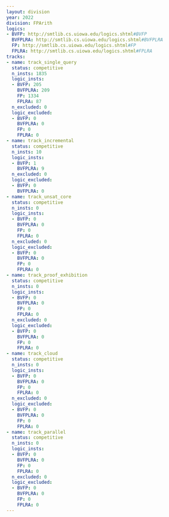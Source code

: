 ```yaml
---
layout: division
year: 2022
division: FPArith
logics: 
- BVFP: http://smtlib.cs.uiowa.edu/logics.shtml#BVFP
  BVFPLRA: http://smtlib.cs.uiowa.edu/logics.shtml#BVFPLRA
  FP: http://smtlib.cs.uiowa.edu/logics.shtml#FP
  FPLRA: http://smtlib.cs.uiowa.edu/logics.shtml#FPLRA
tracks:
- name: track_single_query
  status: competitive
  n_insts: 1835
  logic_insts:
  - BVFP: 205
    BVFPLRA: 209
    FP: 1334
    FPLRA: 87
  n_excluded: 0
  logic_excluded:
  - BVFP: 0
    BVFPLRA: 0
    FP: 0
    FPLRA: 0
- name: track_incremental
  status: competitive
  n_insts: 10
  logic_insts:
  - BVFP: 1
    BVFPLRA: 9
  n_excluded: 0
  logic_excluded:
  - BVFP: 0
    BVFPLRA: 0
- name: track_unsat_core
  status: competitive
  n_insts: 0
  logic_insts:
  - BVFP: 0
    BVFPLRA: 0
    FP: 0
    FPLRA: 0
  n_excluded: 0
  logic_excluded:
  - BVFP: 0
    BVFPLRA: 0
    FP: 0
    FPLRA: 0
- name: track_proof_exhibition
  status: competitive
  n_insts: 0
  logic_insts:
  - BVFP: 0
    BVFPLRA: 0
    FP: 0
    FPLRA: 0
  n_excluded: 0
  logic_excluded:
  - BVFP: 0
    BVFPLRA: 0
    FP: 0
    FPLRA: 0
- name: track_cloud
  status: competitive
  n_insts: 0
  logic_insts:
  - BVFP: 0
    BVFPLRA: 0
    FP: 0
    FPLRA: 0
  n_excluded: 0
  logic_excluded:
  - BVFP: 0
    BVFPLRA: 0
    FP: 0
    FPLRA: 0
- name: track_parallel
  status: competitive
  n_insts: 0
  logic_insts:
  - BVFP: 0
    BVFPLRA: 0
    FP: 0
    FPLRA: 0
  n_excluded: 0
  logic_excluded:
  - BVFP: 0
    BVFPLRA: 0
    FP: 0
    FPLRA: 0
---
```


